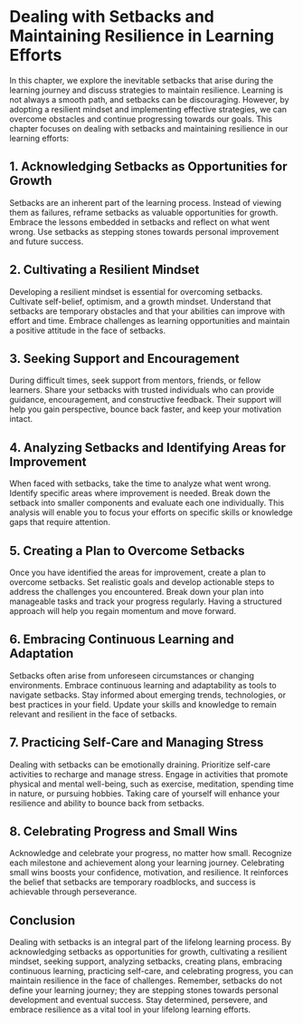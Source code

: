 Dealing with Setbacks and Maintaining Resilience in Learning Efforts
=============================================================================

In this chapter, we explore the inevitable setbacks that arise during the learning journey and discuss strategies to maintain resilience. Learning is not always a smooth path, and setbacks can be discouraging. However, by adopting a resilient mindset and implementing effective strategies, we can overcome obstacles and continue progressing towards our goals. This chapter focuses on dealing with setbacks and maintaining resilience in our learning efforts:

1\. **Acknowledging Setbacks as Opportunities for Growth**
---------------------------------------------------------

Setbacks are an inherent part of the learning process. Instead of viewing them as failures, reframe setbacks as valuable opportunities for growth. Embrace the lessons embedded in setbacks and reflect on what went wrong. Use setbacks as stepping stones towards personal improvement and future success.

2\. **Cultivating a Resilient Mindset**
--------------------------------------

Developing a resilient mindset is essential for overcoming setbacks. Cultivate self-belief, optimism, and a growth mindset. Understand that setbacks are temporary obstacles and that your abilities can improve with effort and time. Embrace challenges as learning opportunities and maintain a positive attitude in the face of setbacks.

3\. **Seeking Support and Encouragement**
----------------------------------------

During difficult times, seek support from mentors, friends, or fellow learners. Share your setbacks with trusted individuals who can provide guidance, encouragement, and constructive feedback. Their support will help you gain perspective, bounce back faster, and keep your motivation intact.

4\. **Analyzing Setbacks and Identifying Areas for Improvement**
---------------------------------------------------------------

When faced with setbacks, take the time to analyze what went wrong. Identify specific areas where improvement is needed. Break down the setback into smaller components and evaluate each one individually. This analysis will enable you to focus your efforts on specific skills or knowledge gaps that require attention.

5\. **Creating a Plan to Overcome Setbacks**
-------------------------------------------

Once you have identified the areas for improvement, create a plan to overcome setbacks. Set realistic goals and develop actionable steps to address the challenges you encountered. Break down your plan into manageable tasks and track your progress regularly. Having a structured approach will help you regain momentum and move forward.

6\. **Embracing Continuous Learning and Adaptation**
---------------------------------------------------

Setbacks often arise from unforeseen circumstances or changing environments. Embrace continuous learning and adaptability as tools to navigate setbacks. Stay informed about emerging trends, technologies, or best practices in your field. Update your skills and knowledge to remain relevant and resilient in the face of setbacks.

7\. **Practicing Self-Care and Managing Stress**
-----------------------------------------------

Dealing with setbacks can be emotionally draining. Prioritize self-care activities to recharge and manage stress. Engage in activities that promote physical and mental well-being, such as exercise, meditation, spending time in nature, or pursuing hobbies. Taking care of yourself will enhance your resilience and ability to bounce back from setbacks.

8\. **Celebrating Progress and Small Wins**
------------------------------------------

Acknowledge and celebrate your progress, no matter how small. Recognize each milestone and achievement along your learning journey. Celebrating small wins boosts your confidence, motivation, and resilience. It reinforces the belief that setbacks are temporary roadblocks, and success is achievable through perseverance.

Conclusion
----------

Dealing with setbacks is an integral part of the lifelong learning process. By acknowledging setbacks as opportunities for growth, cultivating a resilient mindset, seeking support, analyzing setbacks, creating plans, embracing continuous learning, practicing self-care, and celebrating progress, you can maintain resilience in the face of challenges. Remember, setbacks do not define your learning journey; they are stepping stones towards personal development and eventual success. Stay determined, persevere, and embrace resilience as a vital tool in your lifelong learning efforts.
